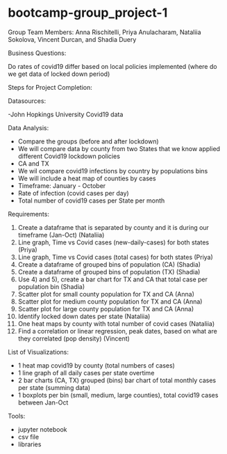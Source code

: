 # bootcamp-group_project-1

Group Team Members: Anna Rischitelli, Priya Anulacharam, Nataliia Sokolova, Vincent Durcan, and Shadia Duery

Business Questions:

Do rates of covid19 differ based on local policies implemented (where do we get data of locked down period)


Steps for Project Completion:

Datasources:

-John Hopkings University Covid19 data

Data Analysis:

- Compare the groups (before and after lockdown)
- We will compare data by county from two States that we know applied different Covid19 lockdown policies
- CA and TX
- We wil compare covid19 infections by country by populations bins
- We will include a heat map of counties by cases
- Timeframe: January - October
- Rate of infection (covid cases per day)
- Total number of covid19 cases per State per month

Requirements:

1) Create a dataframe that is separated by county and it is during our timeframe (Jan-Oct) (Nataliia)
2) Line graph, Time vs Covid cases (new-daily-cases) for both states (Priya) 
3) Line graph, Time vs Covid cases (total cases) for both states (Priya)
4) Create a dataframe of grouped bins of population (CA) (Shadia)
5) Create a dataframe of grouped bins of population (TX) (Shadia)
6) Use 4) and 5), create a bar chart for TX and CA that total case per population bin (Shadia)
7) Scatter plot for small county population for TX and CA (Anna)
8) Scatter plot for medium county population for TX and CA (Anna)
9) Scatter plot for large county population for TX and CA (Anna)
10) Identify locked down dates per state (Nataliia)
11) One heat maps by county with total number of covid cases (Nataliia)
12) Find a correlation or linear regression, peak dates, based on what are they correlated (pop density) (Vincent)



List of Visualizations:

- 1 heat map covid19 by county (total numbers of cases)
- 1 line graph of all daily cases per state overtime 
- 2 bar charts (CA, TX) grouped (bins) bar chart of total monthly cases per state (summing data)
- 1 boxplots per bin (small, medium, large counties), total covid19 cases between Jan-Oct

Tools:

- jupyter notebook
- csv file
- libraries